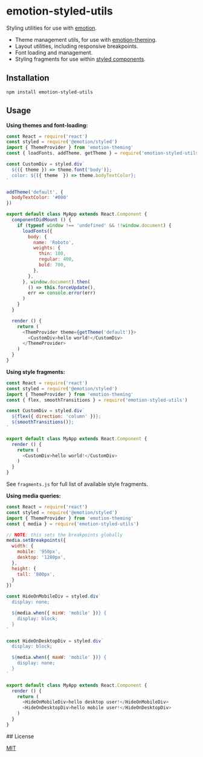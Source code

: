 # emotion-styled-utils

Styling utilities for use with [emotion](https://emotion.sh/).

* Theme management utils, for use with [emotion-theming](https://emotion.sh/docs/theming).
* Layout utilities, including responsive breakpoints.
* Font loading and management.
* Styling fragments for use within [styled components](https://emotion.sh/docs/styled).

## Installation

```shell
npm install emotion-styled-utils
```

## Usage

**Using themes and font-loading:**

```js
const React = require('react')
const styled = require('@emotion/styled')
import { ThemeProvider } from 'emotion-theming'
const { loadFonts, addTheme, getTheme } = require('emotion-styled-utils')

const CustomDiv = styled.div`
  ${({ theme }) => theme.font('body')};
  color: ${({ theme  }) => theme.bodyTextColor};
`

addTheme('default', {
  bodyTextColor: '#000'
})

export default class MyApp extends React.Component {
  componentDidMount () {
    if (typeof window !== 'undefined' && !!window.document) {
      loadFonts({
        body: {
          name: 'Roboto',
          weights: {
            thin: 100,
            regular: 400,
            bold: 700,
          },
        },
      }, window.document).then(
        () => this.forceUpdate(),
        err => console.error(err)
      )
    }
  }

  render () {
    return (
      <ThemProvider theme={getTheme('default')}>
        <CustomDiv>hello world!</CustomDiv>
      </ThemeProvider>
    )
  }
}
```

**Using style fragments:**

```js
const React = require('react')
const styled = require('@emotion/styled')
import { ThemeProvider } from 'emotion-theming'
const { flex, smoothTransitions } = require('emotion-styled-utils')

const CustomDiv = styled.div`
  ${flex({ direction: 'column' })};
  ${smoothTransitions()};
`

export default class MyApp extends React.Component {
  render () {
    return (
      <CustomDiv>hello world!</CustomDiv>
    )
  }
}
```

See `fragments.js` for full list of available style fragments.

**Using media queries:**

```js
const React = require('react')
const styled = require('@emotion/styled')
import { ThemeProvider } from 'emotion-theming'
const { media } = require('emotion-styled-utils')

// NOTE: this sets the breakpoints globally
media.setBreakpoints({
  width: {
    mobile: '950px',
    desktop: '1280px',
  },
  height: {
    tall: '800px',
  }
})

const HideOnMobileDiv = styled.div`
  display: none;

  ${media.when({ minW: 'mobile' })} {
    display: block;
  }
`

const HideOnDesktopDiv = styled.div`
  display: block;

  ${media.when({ maxW: 'mobile' })} {
    display: none;
  }
`

export default class MyApp extends React.Component {
  render () {
    return (
      <HideOnMobileDiv>hello desktop user!</HideOnMobileDiv>
      <HideOnDesktopDiv>hello mobile user!</HideOnDesktopDiv>
    )
  }
}
```


## License

[MIT](LICENSE.md)
